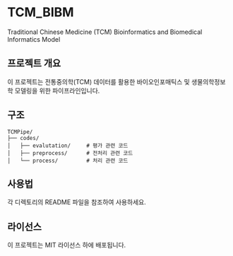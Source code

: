 # TCM_BIBM

Traditional Chinese Medicine (TCM) Bioinformatics and Biomedical Informatics Model

## 프로젝트 개요

이 프로젝트는 전통중의학(TCM) 데이터를 활용한 바이오인포매틱스 및 생물의학정보학 모델링을 위한 파이프라인입니다.

## 구조

```
TCMPipe/
├── codes/
│   ├── evalutation/     # 평가 관련 코드
│   ├── preprocess/      # 전처리 관련 코드
│   └── process/         # 처리 관련 코드
```

## 사용법

각 디렉토리의 README 파일을 참조하여 사용하세요.

## 라이선스

이 프로젝트는 MIT 라이선스 하에 배포됩니다. 